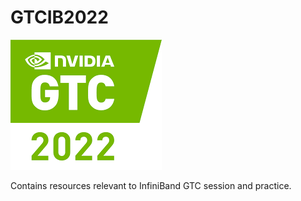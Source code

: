 # GTCIB2022

![alt text](https://github.com/tomerlior/GTCIB2022/blob/main/GTC.png)

Contains resources relevant to InfiniBand GTC session and practice.
